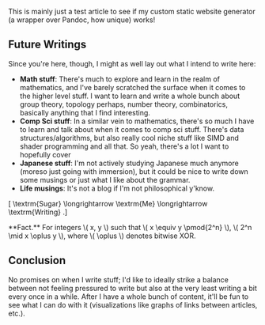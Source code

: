 This is mainly just a test article to see if my custom static website generator
(a wrapper over Pandoc, how unique) works!

## Future Writings

Since you're here, though, I might as well lay out what I intend to write here:

- **Math stuff**: There's much to explore and learn in the realm of
mathematics, and I've barely scratched the surface when it comes to the higher
level stuff. I want to learn and write a whole bunch about group theory,
topology perhaps, number theory, combinatorics, basically anything that I
find interesting.
- **Comp Sci stuff**: In a similar vein to mathematics, there's so much I have
to learn and talk about when it comes to comp sci stuff. There's data
structures/algorithms, but also really cool niche stuff like SIMD and shader
programming and all that. So yeah, there's a lot I want to hopefully cover
- **Japanese stuff**: I'm not actively studying Japanese much anymore (moreso
just going with immersion), but it could be nice to write down some
musings or just what I like about the grammar.
- **Life musings**: It's not a blog if I'm not philosophical y'know.

\[
    \textrm{Sugar} \longrightarrow \textrm{Me} \longrightarrow \textrm{Writing}
.\]

<div class="side-box">
**Fact.** For integers \( x, y \) such that \( x \equiv y \pmod{2^n} \), \( 2^n \mid x \oplus y \), where \( \oplus \) denotes bitwise XOR.
</div>

## Conclusion

No promises on when I write stuff; I'd like to ideally strike a balance between
not feeling pressured to write but also at the very least writing a bit every
once in a while. After I have a whole bunch of content, it'll be fun to see what
I can do with it (visualizations like graphs of links between articles, etc.).
